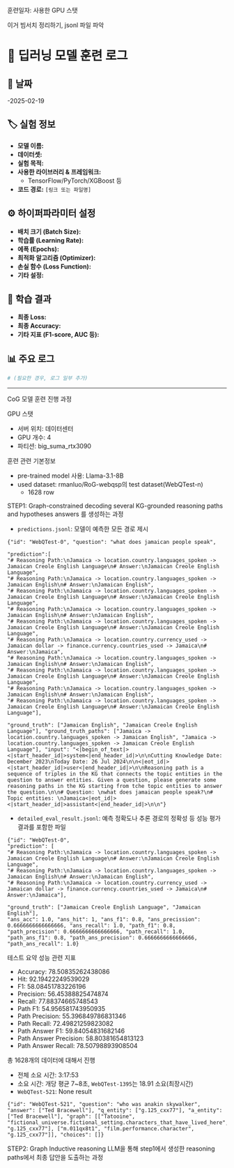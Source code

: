 훈련일자:
사용한 GPU 스탯

이거 빔서치 정리하기, jsonl 파일 파악

# 📝 딥러닝 모델 훈련 로그

## 📅 날짜
-2025-02-19

## 🏷️ 실험 정보
- **모델 이름:**  
- **데이터셋:**  
- **실험 목적:**  
- **사용한 라이브러리 & 프레임워크:**  
  - TensorFlow/PyTorch/XGBoost 등
- **코드 경로:** `[링크 또는 파일명]`

## ⚙️ 하이퍼파라미터 설정
- **배치 크기 (Batch Size):**  
- **학습률 (Learning Rate):**  
- **에폭 (Epochs):**  
- **최적화 알고리즘 (Optimizer):**  
- **손실 함수 (Loss Function):**  
- **기타 설정:**  

## 🚀 학습 결과
- **최종 Loss:**  
- **최종 Accuracy:**  
- **기타 지표 (F1-score, AUC 등):**  

## 📊 주요 로그
```bash
# (필요한 경우, 로그 일부 추가)

```


***

CoG 모델 훈련 진행 과정

GPU 스탯
* 서버 위치: 데이터센터
* GPU 개수: 4
* 파티션: big_suma_rtx3090

훈련 관련 기본정보
* pre-trained model 사용: Llama-3.1-8B
* used dataset: rmanluo/RoG-webqsp의 test dataset(WebQTest-n)
	* 1628 row


STEP1: Graph-constrained decoding
several KG-grounded reasoning paths and hypotheses answers 를 생성하는 과정
* `predictions.jsonl`: 모델이 예측한 모든 경로 제시
```
{"id": "WebQTest-0", "question": "what does jamaican people speak",

"prediction":[
"# Reasoning Path:\nJamaica -> location.country.languages_spoken -> Jamaican Creole English Language\n# Answer:\nJamaican Creole English Language",
"# Reasoning Path:\nJamaica -> location.country.languages_spoken -> Jamaican English\n# Answer:\nJamaican English",
"# Reasoning Path:\nJamaica -> location.country.languages_spoken -> Jamaican Creole English Language\n# Answer:\nJamaican Creole English Language",
"# Reasoning Path:\nJamaica -> location.country.languages_spoken -> Jamaican English\n# Answer:\nJamaican English",
"# Reasoning Path:\nJamaica -> location.country.languages_spoken -> Jamaican Creole English Language\n# Answer:\nJamaican Creole English Language",
"# Reasoning Path:\nJamaica -> location.country.currency_used -> Jamaican dollar -> finance.currency.countries_used -> Jamaica\n# Answer:\nJamaica",
"# Reasoning Path:\nJamaica -> location.country.languages_spoken -> Jamaican English\n# Answer:\nJamaican English",
"# Reasoning Path:\nJamaica -> location.country.languages_spoken -> Jamaican Creole English Language\n# Answer:\nJamaican Creole English Language",
"# Reasoning Path:\nJamaica -> location.country.languages_spoken -> Jamaican English\n# Answer:\nJamaican English",
"# Reasoning Path:\nJamaica -> location.country.languages_spoken -> Jamaican Creole English Language\n# Answer:\nJamaican Creole English Language"],

"ground_truth": ["Jamaican English", "Jamaican Creole English Language"], "ground_truth_paths": ["Jamaica -> location.country.languages_spoken -> Jamaican English", "Jamaica -> location.country.languages_spoken -> Jamaican Creole English Language"], "input": "<|begin_of_text|><|start_header_id|>system<|end_header_id|>\n\nCutting Knowledge Date: December 2023\nToday Date: 26 Jul 2024\n\n<|eot_id|><|start_header_id|>user<|end_header_id|>\n\nReasoning path is a sequence of triples in the KG that connects the topic entities in the question to answer entities. Given a question, please generate some reasoning paths in the KG starting from tche topic entities to answer the question.\n\n# Question: \nwhat does jamaican people speak?\n# Topic entities: \nJamaica<|eot_id|><|start_header_id|>assistant<|end_header_id|>\n\n"}

```
* `detailed_eval_result.jsonl`: 예측 정확도나 추론 경로의 정확성 등 성능 평가 결과를 포함한 파일
```
{"id": "WebQTest-0",
"prediction": [
"# Reasoning Path:\nJamaica -> location.country.languages_spoken -> Jamaican Creole English Language\n# Answer:\nJamaican Creole English Language",
"# Reasoning Path:\nJamaica -> location.country.languages_spoken -> Jamaican English\n# Answer:\nJamaican English",
"# Reasoning Path:\nJamaica -> location.country.currency_used -> Jamaican dollar -> finance.currency.countries_used -> Jamaica\n# Answer:\nJamaica"],

"ground_truth": ["Jamaican Creole English Language", "Jamaican English"],
"ans_acc": 1.0, "ans_hit": 1, "ans_f1": 0.8, "ans_precission": 0.6666666666666666, "ans_recall": 1.0, "path_f1": 0.8, "path_precision": 0.6666666666666666, "path_recall": 1.0, "path_ans_f1": 0.8, "path_ans_precision": 0.6666666666666666, "path_ans_recall": 1.0}
```

테스트 요약
성능 관련 지표
* Accuracy: 78.50835262438086
* Hit: 92.19422249539029
* F1: 58.08451783226196
* Precision: 56.45388825474874
* Recall: 77.88374665748543
* Path F1: 54.956581743950935
* Path Precision: 55.396849786831346
* Path Recall: 72.49821259823082
* Path Answer F1: 59.84054831682146
* Path Answer Precision: 58.80381654813123
* Path Answer Recall: 78.50798893908504

총 1628개의 데이터에 대해서 진행
* 전체 소요 시간: 3:17:53
* 소요 시간: 개당 평균 7~8초, `WebQTest-1395`는 18.91 소요(최장시간)
* `WebQTest-521`: None result
```
{"id": "WebQTest-521", "question": "who was anakin skywalker", "answer": ["Ted Bracewell"], "q_entity": ["g.125_cxx77"], "a_entity": ["Ted Bracewell"], "graph": [["Tatooine", "fictional_universe.fictional_setting.characters_that_have_lived_here", "g.125_cxx77"], ["m.011qx8t1", "film.performance.character", "g.125_cxx77"]], "choices": []}
```

STEP2: Graph Inductive reasoning
LLM을 통해 step1에서 생성한 reasoning paths에서 최종 답안을 도출하는 과정